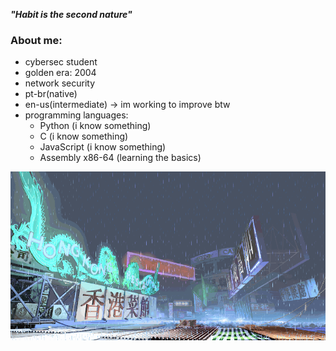 ***"Habit is the second nature"***

### About me:
- cybersec student 
- golden era: 2004
- network security
- pt-br(native)
- en-us(intermediate) -> im working to improve btw
- programming languages:
  - Python (i know something)
  - C (i know something)
  - JavaScript (i know something)
  - Assembly x86-64 (learning the basics)

![yang-stage](sf3-3rd-strike-yang-stage-hongkong.gif)

